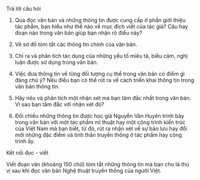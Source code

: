 Trả lời câu hỏi

1. Qua đọc văn bản và những thông tin được cung cấp ở phần giới thiệu tác phẩm, bạn hiểu như thế nào về mục đích viết của tác giả? Câu hay đoạn nào trong văn bản giúp bạn nhận rõ điều này?

2. Vẽ sơ đồ tóm tắt các thông tin chính của văn bản.

3. Chỉ ra và phân tích tác dụng của những yếu tố miêu tả, biểu cảm, nghị luận được sử dụng trong văn bản.

4. Việc đưa thông tin về từng đối tượng cụ thể trong văn bản có điểm gì đáng chú ý? Nêu điều bạn có thể rút ra về cách triển khai thông tin trong văn bản thông tin.

5. Hãy nêu và phân tích một nhận xét mà bạn tâm đắc nhất trong văn bản. Vì sao bạn tâm đắc với nhận xét đó?

6. Đối chiếu những thông tin được học giả Nguyễn Văn Huyên trình bày trong văn bản với một tác phẩm mĩ thuật hay một công trình kiến trúc của Việt Nam mà bạn biết, từ đó, rút ra nhận xét về sự bảo lưu hay đổi mới những đặc điểm và tinh thần truyền thống ở tác phẩm hay công trình ấy.

Kết nối đọc - viết

Viết đoạn văn (khoảng 150 chữ) tóm tắt những thông tin mà bạn cho là thú vị sau khi đọc văn bản Nghệ thuật truyền thống của người Việt.